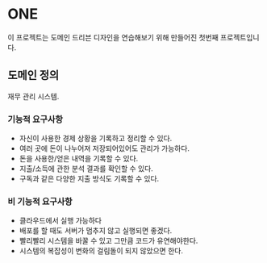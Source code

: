 # ONE

이 프로젝트는 도메인 드리븐 디자인을 연습해보기 위해 만들어진 첫번째 프로젝트입니다.

## 도메인 정의

재무 관리 시스템.

### 기능적 요구사항

- 자신이 사용한 경제 상황을 기록하고 정리할 수 있다.
- 여러 곳에 돈이 나누어져 저장되어있어도 관리가 가능하다.
- 돈을 사용한/얻은 내역을 기록할 수 있다.
- 지출/소득에 관한 분석 결과를 확인할 수 있다.
- 구독과 같은 다양한 지출 방식도 기록할 수 있다.

### 비 기능적 요구사항

- 클라우드에서 실행 가능하다
- 배포를 할 때도 서버가 멈추지 않고 실행되면 좋겠다.
- 빨리빨리 시스템을 바꿀 수 있고 그만큼 코드가 유연해야한다.
- 시스템의 복잡성이 변화의 걸림돌이 되지 않았으면 한다.

